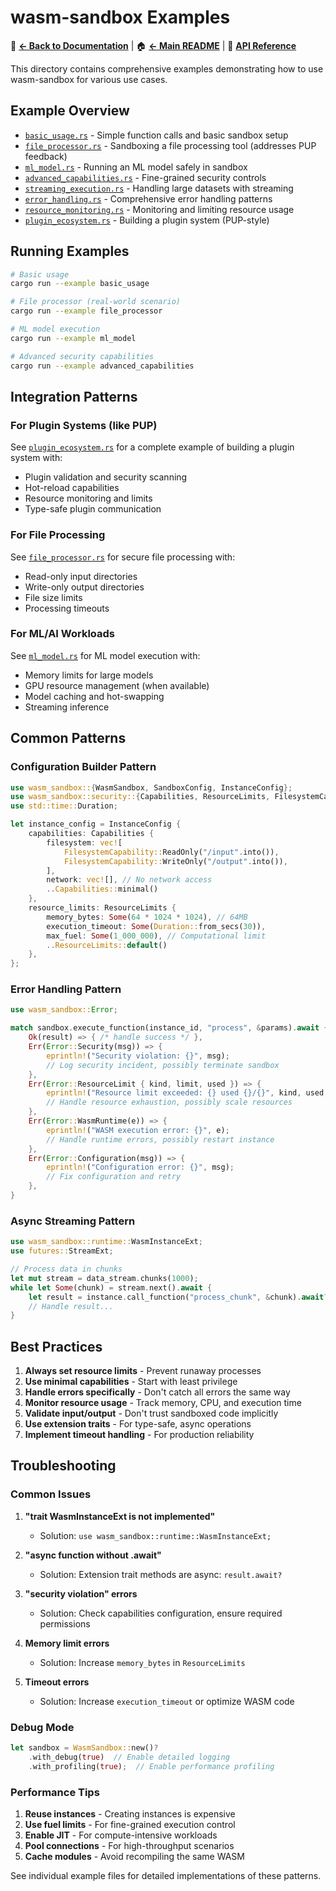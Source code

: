 # wasm-sandbox Examples

📖 **[← Back to Documentation](../docs/README.md)** | 🏠 **[← Main README](../README.md)** | 🚀 **[API Reference](https://docs.rs/wasm-sandbox)**

This directory contains comprehensive examples demonstrating how to use wasm-sandbox for various use cases.

## Example Overview

- [`basic_usage.rs`](basic_usage.rs) - Simple function calls and basic sandbox setup
- [`file_processor.rs`](file_processor.rs) - Sandboxing a file processing tool (addresses PUP feedback)
- [`ml_model.rs`](ml_model.rs) - Running an ML model safely in sandbox
- [`advanced_capabilities.rs`](advanced_capabilities.rs) - Fine-grained security controls
- [`streaming_execution.rs`](streaming_execution.rs) - Handling large datasets with streaming
- [`error_handling.rs`](error_handling.rs) - Comprehensive error handling patterns
- [`resource_monitoring.rs`](resource_monitoring.rs) - Monitoring and limiting resource usage
- [`plugin_ecosystem.rs`](plugin_ecosystem.rs) - Building a plugin system (PUP-style)

## Running Examples

```bash
# Basic usage
cargo run --example basic_usage

# File processor (real-world scenario)
cargo run --example file_processor

# ML model execution
cargo run --example ml_model

# Advanced security capabilities
cargo run --example advanced_capabilities
```

## Integration Patterns

### For Plugin Systems (like PUP)

See [`plugin_ecosystem.rs`](plugin_ecosystem.rs) for a complete example of building a plugin system with:

- Plugin validation and security scanning
- Hot-reload capabilities
- Resource monitoring and limits
- Type-safe plugin communication

### For File Processing

See [`file_processor.rs`](file_processor.rs) for secure file processing with:

- Read-only input directories
- Write-only output directories
- File size limits
- Processing timeouts

### For ML/AI Workloads

See [`ml_model.rs`](ml_model.rs) for ML model execution with:

- Memory limits for large models
- GPU resource management (when available)
- Model caching and hot-swapping
- Streaming inference

## Common Patterns

### Configuration Builder Pattern

```rust
use wasm_sandbox::{WasmSandbox, SandboxConfig, InstanceConfig};
use wasm_sandbox::security::{Capabilities, ResourceLimits, FilesystemCapability};
use std::time::Duration;

let instance_config = InstanceConfig {
    capabilities: Capabilities {
        filesystem: vec![
            FilesystemCapability::ReadOnly("/input".into()),
            FilesystemCapability::WriteOnly("/output".into()),
        ],
        network: vec![], // No network access
        ..Capabilities::minimal()
    },
    resource_limits: ResourceLimits {
        memory_bytes: Some(64 * 1024 * 1024), // 64MB
        execution_timeout: Some(Duration::from_secs(30)),
        max_fuel: Some(1_000_000), // Computational limit
        ..ResourceLimits::default()
    },
};
```

### Error Handling Pattern

```rust
use wasm_sandbox::Error;

match sandbox.execute_function(instance_id, "process", &params).await {
    Ok(result) => { /* handle success */ },
    Err(Error::Security(msg)) => {
        eprintln!("Security violation: {}", msg);
        // Log security incident, possibly terminate sandbox
    },
    Err(Error::ResourceLimit { kind, limit, used }) => {
        eprintln!("Resource limit exceeded: {} used {}/{}", kind, used, limit);
        // Handle resource exhaustion, possibly scale resources
    },
    Err(Error::WasmRuntime(e)) => {
        eprintln!("WASM execution error: {}", e);
        // Handle runtime errors, possibly restart instance
    },
    Err(Error::Configuration(msg)) => {
        eprintln!("Configuration error: {}", msg);
        // Fix configuration and retry
    },
}
```

### Async Streaming Pattern

```rust
use wasm_sandbox::runtime::WasmInstanceExt;
use futures::StreamExt;

// Process data in chunks
let mut stream = data_stream.chunks(1000);
while let Some(chunk) = stream.next().await {
    let result = instance.call_function("process_chunk", &chunk).await?;
    // Handle result...
}
```

## Best Practices

1. **Always set resource limits** - Prevent runaway processes
2. **Use minimal capabilities** - Start with least privilege
3. **Handle errors specifically** - Don't catch all errors the same way
4. **Monitor resource usage** - Track memory, CPU, and execution time
5. **Validate input/output** - Don't trust sandboxed code implicitly
6. **Use extension traits** - For type-safe, async operations
7. **Implement timeout handling** - For production reliability

## Troubleshooting

### Common Issues

1. **"trait WasmInstanceExt is not implemented"**
   - Solution: `use wasm_sandbox::runtime::WasmInstanceExt;`

2. **"async function without .await"**
   - Solution: Extension trait methods are async: `result.await?`

3. **"security violation" errors**
   - Solution: Check capabilities configuration, ensure required permissions

4. **Memory limit errors**
   - Solution: Increase `memory_bytes` in `ResourceLimits`

5. **Timeout errors**
   - Solution: Increase `execution_timeout` or optimize WASM code

### Debug Mode

```rust
let sandbox = WasmSandbox::new()?
    .with_debug(true)  // Enable detailed logging
    .with_profiling(true);  // Enable performance profiling
```

### Performance Tips

1. **Reuse instances** - Creating instances is expensive
2. **Use fuel limits** - For fine-grained execution control
3. **Enable JIT** - For compute-intensive workloads
4. **Pool connections** - For high-throughput scenarios
5. **Cache modules** - Avoid recompiling the same WASM

See individual example files for detailed implementations of these patterns.
